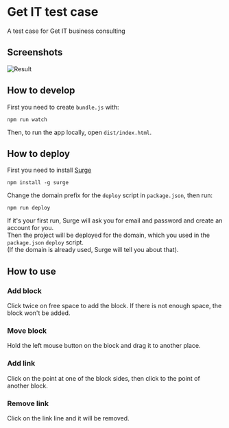 # Get IT test case
A test case for Get IT business consulting

## Screenshots
<img src="https://github.com/fortymorgan/getITtest/blob/master/screenshots/Blocks.png" alt="Result" title="Result" />

## How to develop
First you need to create `bundle.js` with:
```
npm run watch
```
Then, to run the app locally, open `dist/index.html`.

## How to deploy
First you need to install [Surge](http://surge.sh)
```
npm install -g surge
```
Change the domain prefix for the `deploy` script in `package.json`, then run:
```
npm run deploy
```
If it's your first run, Surge will ask you for email and password and create an account for you.  
Then the project will be deployed for the domain, which you used in the `package.json` `deploy` script.  
(If the domain is already used, Surge will tell you about that).

## How to use

### Add block
Click twice on free space to add the block. If there is not enough space, the block won't be added.

### Move block
Hold the left mouse button on the block and drag it to another place.

### Add link
Click on the point at one of the block sides, then click to the point of another block.

### Remove link
Click on the link line and it will be removed.
